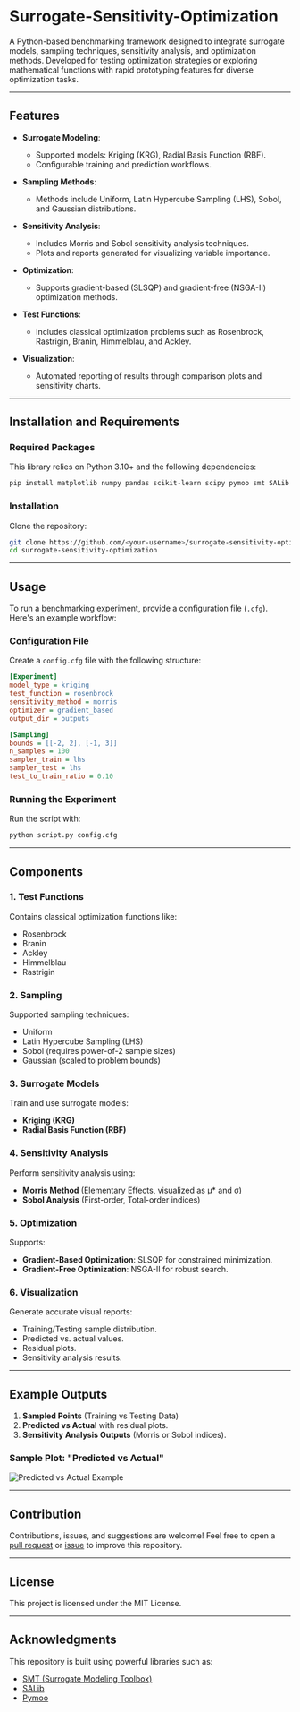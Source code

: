 # Surrogate-Sensitivity-Optimization

A Python-based benchmarking framework designed to integrate surrogate models, sampling techniques, sensitivity analysis, and optimization methods. Developed for testing optimization strategies or exploring mathematical functions with rapid prototyping features for diverse optimization tasks.

---

## Features

- **Surrogate Modeling**:
  - Supported models: Kriging (KRG), Radial Basis Function (RBF).
  - Configurable training and prediction workflows.

- **Sampling Methods**:
  - Methods include Uniform, Latin Hypercube Sampling (LHS), Sobol, and Gaussian distributions.

- **Sensitivity Analysis**:
  - Includes Morris and Sobol sensitivity analysis techniques.
  - Plots and reports generated for visualizing variable importance.

- **Optimization**:
  - Supports gradient-based (SLSQP) and gradient-free (NSGA-II) optimization methods.

- **Test Functions**:
  - Includes classical optimization problems such as Rosenbrock, Rastrigin, Branin, Himmelblau, and Ackley.

- **Visualization**:
  - Automated reporting of results through comparison plots and sensitivity charts.

---

## Installation and Requirements

### Required Packages

This library relies on Python 3.10+ and the following dependencies:

```bash
pip install matplotlib numpy pandas scikit-learn scipy pymoo smt SALib
```

### Installation

Clone the repository:

```bash
git clone https://github.com/<your-username>/surrogate-sensitivity-optimization.git
cd surrogate-sensitivity-optimization
```

---

## Usage

To run a benchmarking experiment, provide a configuration file (`.cfg`). Here's an example workflow:

### Configuration File

Create a `config.cfg` file with the following structure:

```ini
[Experiment]
model_type = kriging
test_function = rosenbrock
sensitivity_method = morris
optimizer = gradient_based
output_dir = outputs

[Sampling]
bounds = [[-2, 2], [-1, 3]]
n_samples = 100
sampler_train = lhs
sampler_test = lhs
test_to_train_ratio = 0.10
```

### Running the Experiment

Run the script with:

```bash
python script.py config.cfg
```

---

## Components

### 1. **Test Functions**

Contains classical optimization functions like:
- Rosenbrock
- Branin
- Ackley
- Himmelblau
- Rastrigin

### 2. **Sampling**

Supported sampling techniques:
- Uniform
- Latin Hypercube Sampling (LHS)
- Sobol (requires power-of-2 sample sizes)
- Gaussian (scaled to problem bounds)

### 3. **Surrogate Models**

Train and use surrogate models:
- **Kriging (KRG)**
- **Radial Basis Function (RBF)**

### 4. **Sensitivity Analysis**

Perform sensitivity analysis using:
- **Morris Method** (Elementary Effects, visualized as μ* and σ)
- **Sobol Analysis** (First-order, Total-order indices)

### 5. **Optimization**

Supports:
- **Gradient-Based Optimization**: SLSQP for constrained minimization.
- **Gradient-Free Optimization**: NSGA-II for robust search.

### 6. **Visualization**

Generate accurate visual reports:
- Training/Testing sample distribution.
- Predicted vs. actual values.
- Residual plots.
- Sensitivity analysis results.

---

## Example Outputs

1. **Sampled Points** (Training vs Testing Data)
2. **Predicted vs Actual** with residual plots.
3. **Sensitivity Analysis Outputs** (Morris or Sobol indices).

### Sample Plot: "Predicted vs Actual"
![Predicted vs Actual Example](assets/predicted_vs_actual.png)

---

## Contribution

Contributions, issues, and suggestions are welcome! Feel free to open a [pull request](https://github.com/<your-username>/surrogate-sensitivity-optimization/pulls) or [issue](https://github.com/<your-username>/surrogate-sensitivity-optimization/issues) to improve this repository.

---

## License

This project is licensed under the MIT License.

---

## Acknowledgments

This repository is built using powerful libraries such as:
- [SMT (Surrogate Modeling Toolbox)](https://smt.readthedocs.io/en/latest/)
- [SALib](https://salib.readthedocs.io/en/latest/)
- [Pymoo](https://pymoo.org/)

